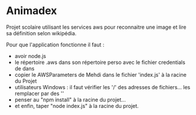 # Animadex
Projet scolaire utilisant les services aws pour reconnaitre une image
et lire sa définition selon wikipédia.

Pour que l'application fonctionne il faut :
  - avoir node.js
  - le répertoire .aws dans son répertoire perso avec le fichier credentials de dans
  - copier le AWSParameters de Mehdi dans le fichier 'index.js' à la racine du Projet
  - utilisateurs Windows : il faut vérifier les '/' des adresses de fichiers... les remplacer par des '\'
  - penser au "npm install" à la racine du projet...
  - et enfin, taper "node index.js" à la racine du projet.
